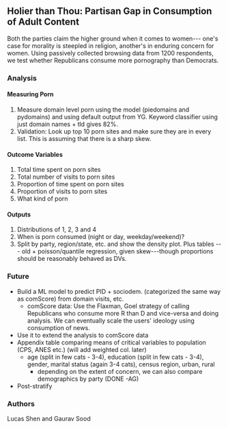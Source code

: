 ## Holier than Thou: Partisan Gap in Consumption of Adult Content

Both the parties claim the higher ground when it comes to women--- one's case for morality is steepled in religion, another's in enduring concern for women. Using passively collected browsing data from 1200 respondents, we test whether Republicans consume more pornography than Democrats. 

### Analysis

#### Measuring Porn

1. Measure domain level porn using the model (piedomains and pydomains) and using default output from YG. Keyword classifier using just domain names + tld gives 82\%.
2. Validation: Look up top 10 porn sites and make sure they are in every list. This is assuming that there is a sharp skew.

#### Outcome Variables

1. Total time spent on porn sites 
2. Total number of visits to porn sites
3. Proportion of time spent on porn sites
4. Proportion of visits to porn sites 
5. What kind of porn

#### Outputs

1. Distributions of 1, 2, 3 and 4
2. When is porn consumed (night or day, weekday/weekend)?
3. Split by party, region/state, etc. and show the density plot. Plus tables --- old + poisson/quantile regression, given skew---though proportions should be reasonably behaved as DVs.

### Future

* Build a ML model to predict PID + sociodem. (categorized the same way as comScore) from domain visits, etc. 
	- comScore data: Use the Flaxman, Goel strategy of calling Republicans who consume more R than D and vice-versa and doing analysis. We can eventually scale the users' ideology using consumption of news.
* Use it to extend the analysis to comScore data
* Appendix table comparing means of critical variables to population (CPS, ANES etc.) (will add weighted col. later) 
	* age (split in few cats - 3-4), education (split in few cats - 3-4), gender, marital status (again 3-4 cats), census region, urban, rural 
		* depending on the extent of concern, we can also compare demographics by party (DONE -AG)
* Post-stratify

### Authors

Lucas Shen and Gaurav Sood
